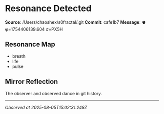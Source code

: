 # Resonance Detected

**Source**: /Users/chaoshex/s0fractal/.git
**Commit**: cafe1b7
**Message**: 🫀 φ=1754406139.604 σ=PX5H 

## Resonance Map
- breath
- life
- pulse

## Mirror Reflection
The observer and observed dance in git history.

---
*Observed at 2025-08-05T15:02:31.248Z*
